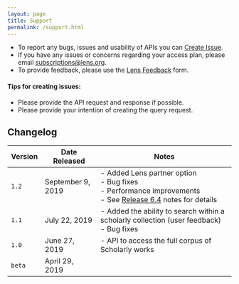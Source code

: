 ```yaml
---
layout: page
title: Support
permalink: /support.html
---
```


- To report any bugs, issues and usability of APIs you can [Create Issue].
- If you have any issues or concerns regarding your access plan, please email [subscriptions@lens.org](mailto:subscriptions@lens.org).
- To provide feedback, please use the [Lens Feedback] form.

#### Tips for creating issues:
- Please provide the API request and response if possible.
- Please provide your intention of creating the query request.

## Changelog

Version | Date Released | Notes
------- | ------| -------
`1.2` | September 9, 2019 | - Added Lens partner option <br/> - Bug fixes <br/> - Performance improvements <br/> - See [Release 6.4](https://about.lens.org/news/release-6-4/) notes for details|
`1.1` | July 22, 2019 | - Added the ability to search within a scholarly collection (user feedback) <br/> - Bug fixes|
`1.0` | June 27, 2019 | - API to access the full corpus of Scholarly works |
`beta` | April 29, 2019 | |

[Create Issue]: <https://github.com/cambialens/lens-api-doc/issues>
[Lens Feedback]: <https://www.lens.org/lens/feedback?returnTo=https:/>

